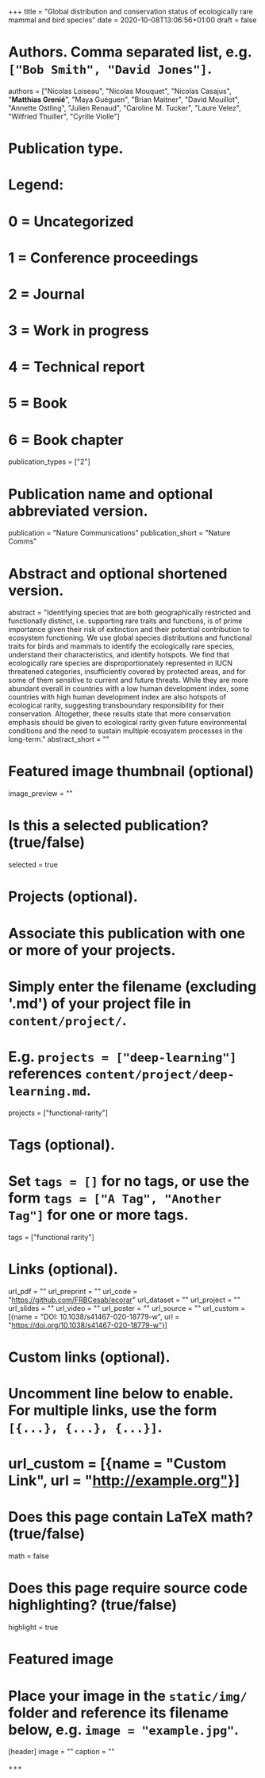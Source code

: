 +++
title = "Global distribution and conservation status of ecologically rare mammal and bird species"
date = 2020-10-08T13:06:56+01:00
draft = false

# Authors. Comma separated list, e.g. `["Bob Smith", "David Jones"]`.
authors = ["Nicolas Loiseau", "Nicolas Mouquet", "Nicolas Casajus",
           "**Matthias Grenié**", "Maya Guéguen", "Brian Maitner",
           "David Mouillot", "Annette Ostling", "Julien Renaud",
           "Caroline M. Tucker", "Laure Velez", "Wilfried Thuiller",
           "Cyrille Violle"]

# Publication type.
# Legend:
# 0 = Uncategorized
# 1 = Conference proceedings
# 2 = Journal
# 3 = Work in progress
# 4 = Technical report
# 5 = Book
# 6 = Book chapter
publication_types = ["2"]

# Publication name and optional abbreviated version.
publication = "Nature Communications"
publication_short = "Nature Comms"

# Abstract and optional shortened version.
abstract = "Identifying species that are both geographically restricted and functionally distinct, i.e. supporting rare traits and functions, is of prime importance given their risk of extinction and their potential contribution to ecosystem functioning. We use global species distributions and functional traits for birds and mammals to identify the ecologically rare species, understand their characteristics, and identify hotspots. We find that ecologically rare species are disproportionately represented in IUCN threatened categories, insufficiently covered by protected areas, and for some of them sensitive to current and future threats. While they are more abundant overall in countries with a low human development index, some countries with high human development index are also hotspots of ecological rarity, suggesting transboundary responsibility for their conservation. Altogether, these results state that more conservation emphasis should be given to ecological rarity given future environmental conditions and the need to sustain multiple ecosystem processes in the long-term."
abstract_short = ""

# Featured image thumbnail (optional)
image_preview = ""

# Is this a selected publication? (true/false)
selected = true

# Projects (optional).
#   Associate this publication with one or more of your projects.
#   Simply enter the filename (excluding '.md') of your project file in `content/project/`.
#   E.g. `projects = ["deep-learning"]` references `content/project/deep-learning.md`.
projects = ["functional-rarity"]

# Tags (optional).
#   Set `tags = []` for no tags, or use the form `tags = ["A Tag", "Another Tag"]` for one or more tags.
tags = ["functional rarity"]

# Links (optional).
url_pdf = ""
url_preprint = ""
url_code = "https://github.com/FRBCesab/ecorar"
url_dataset = ""
url_project = ""
url_slides = ""
url_video = ""
url_poster = ""
url_source = ""
url_custom = [{name = "DOI: 10.1038/s41467-020-18779-w", url  = "https://doi.org/10.1038/s41467-020-18779-w"}]

# Custom links (optional).
#   Uncomment line below to enable. For multiple links, use the form `[{...}, {...}, {...}]`.
# url_custom = [{name = "Custom Link", url = "http://example.org"}]

# Does this page contain LaTeX math? (true/false)
math = false

# Does this page require source code highlighting? (true/false)
highlight = true

# Featured image
# Place your image in the `static/img/` folder and reference its filename below, e.g. `image = "example.jpg"`.
[header]
image = ""
caption = ""

+++
  